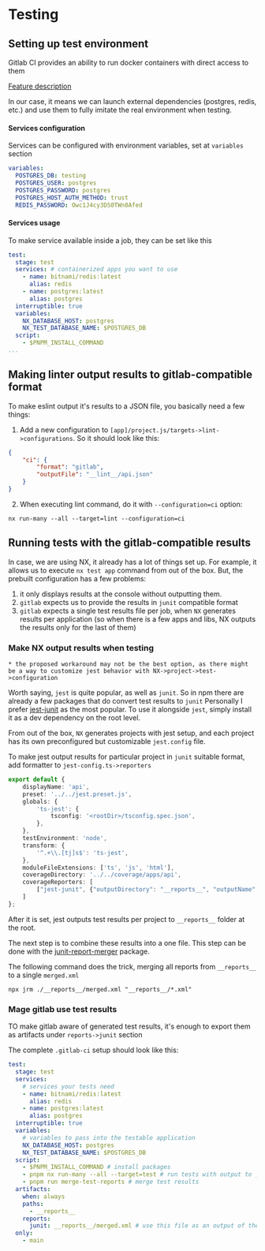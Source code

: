 # Testing

## Setting up test environment
Gitlab CI provides an ability to run docker containers with direct access to them

[Feature description](https://docs.gitlab.com/ee/ci/services/)

In our case, it means we can launch external dependencies (postgres, redis, etc.) and use them to fully imitate the real environment when testing.

#### Services configuration
Services can be configured with environment variables, set at `variables` section

```yaml
variables:
  POSTGRES_DB: testing
  POSTGRES_USER: postgres
  POSTGRES_PASSWORD: postgres
  POSTGRES_HOST_AUTH_METHOD: trust
  REDIS_PASSWORD: Owc1J4cy3DS0TWn0Afed
```

#### Services usage
To make service available inside a job, they can be set like this

```yaml
test:
  stage: test
  services: # containerized apps you want to use
    - name: bitnami/redis:latest
      alias: redis
    - name: postgres:latest
      alias: postgres
  interruptible: true
  variables:
    NX_DATABASE_HOST: postgres
    NX_TEST_DATABASE_NAME: $POSTGRES_DB
  script:
    - $PNPM_INSTALL_COMMAND
...
```
## Making linter output results to gitlab-compatible format

To make eslint output it's results to a JSON file, you basically need a few things:
1. Add a new configuration to `[app]/project.js/targets->lint->configurations`. So it should look like this:
```json
{
	"ci": {
		"format": "gitlab",
		"outputFile": "__lint__/api.json"
	}
}
```
2. When executing lint command, do it with `--configuration=ci` option:
```
nx run-many --all --target=lint --configuration=ci
```

## Running tests with the gitlab-compatible results

In case, we are using NX, it already has a lot of things set up.
For example, it allows us to execute `nx test app` command from out of the box. 
But, the prebuilt configuration has a few problems:
1) it only displays results at the console without outputting them.
2) `gitlab` expects us to provide the results in `junit` compatible format
3) `gitlab` expects a single test results file per job, when `NX` generates results per application (so when there is a few apps and libs, NX outputs the results only for the last of them)

### Make NX output results when testing
`* the proposed workaround may not be the best option, as there might be a way to customize jest behavior with NX->project->test->configuration`

Worth saying, `jest` is quite popular, as well as `junit`. 
So in npm there are already a few packages that do convert test results to `junit`
Personally I prefer [jest-junit](https://www.npmjs.com/package/jest-junit) as the most popular.
To use it alongside `jest`, simply install it as a dev dependency on the root level.

From out of the box, `NX` generates projects with jest setup, and each project has its own preconfigured but customizable `jest.config` file.

To make jest output results for particular project in `junit` suitable format, add formatter to `jest-config.ts->reporters` 

```typescript
export default {
	displayName: 'api',
	preset: '../../jest.preset.js',
	globals: {
		'ts-jest': {
			tsconfig: '<rootDir>/tsconfig.spec.json',
		},
	},
	testEnvironment: 'node',
	transform: {
		'^.+\\.[tj]s$': 'ts-jest',
	},
	moduleFileExtensions: ['ts', 'js', 'html'],
	coverageDirectory: '../../coverage/apps/api',
	coverageReporters: [
		["jest-junit", {"outputDirectory": "__reports__", "outputName": "api.xml"}]
	]
};
```

After it is set, jest outputs test results per project to `__reports__` folder at the root.

The next step is to combine these results into a one file. 
This step can be done with the [junit-report-merger](https://www.npmjs.com/package/junit-report-merger) package.

The following command does the trick, merging all reports from `__reports__` to a single `merged.xml`
```shell
npx jrm ./__reports__/merged.xml "__reports__/*.xml"
```

### Mage gitlab use test results
TO make gitlab aware of generated test results, it's enough to export them as artifacts under `reports->junit` section

The complete `.gitlab-ci` setup should look like this:
```yaml
test:
  stage: test
  services:
    # services your tests need
    - name: bitnami/redis:latest
      alias: redis
    - name: postgres:latest
      alias: postgres
  interruptible: true
  variables:
    # variables to pass into the testable application
    NX_DATABASE_HOST: postgres
    NX_TEST_DATABASE_NAME: $POSTGRES_DB
  script:
    - $PNPM_INSTALL_COMMAND # install packages
    - pnpm nx run-many --all --target=test # run tests with output to __reports__ folder
    - pnpm run merge-test-reports # merge test results
  artifacts:
    when: always
    paths:
      - __reports__
    reports:
      junit: __reports__/merged.xml # use this file as an output of the whole testing process
  only:
    - main
```
